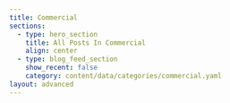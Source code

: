 ```yaml
---
title: Commercial
sections:
  - type: hero_section
    title: All Posts In Commercial
    align: center
  - type: blog_feed_section
    show_recent: false
    category: content/data/categories/commercial.yaml
layout: advanced
---
```

